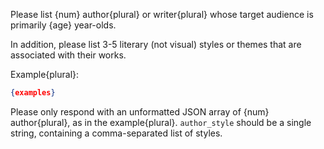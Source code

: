 Please list {num} author{plural} or writer{plural} whose target audience is primarily {age} year-olds. 

In addition, please list 3-5 literary (not visual) styles or themes that are associated with their works.

Example{plural}:

```json
{examples}
```

Please only respond with an unformatted JSON array of {num} author{plural}, as in the example{plural}. `author_style` should be a single string, containing a comma-separated list of styles.